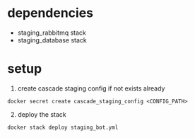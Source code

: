 # dependencies
 - staging_rabbitmq stack
 - staging_database stack

# setup
1. create cascade staging config if not exists already
```
docker secret create cascade_staging_config <CONFIG_PATH>
```

2. deploy the stack
```
docker stack deploy staging_bot.yml
```
